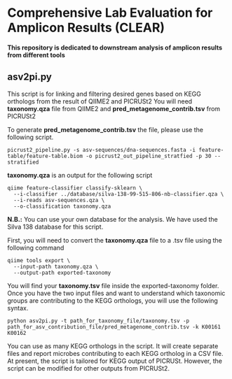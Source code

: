 # Comprehensive Lab Evaluation for Amplicon Results (CLEAR)

#### This repository is dedicated to downstream analysis of amplicon results from different tools

## asv2pi.py 

This script is for linking and filtering desired genes based on KEGG orthologs from the result of QIIME2 and PICRUSt2
You will need **taxonomy.qza** file from QIIME2 and **pred_metagenome_contrib.tsv** from PICRUSt2

To generate **pred_metagenome_contrib.tsv** the file, please use the following script.

```
picrust2_pipeline.py -s asv-sequences/dna-sequences.fasta -i feature-table/feature-table.biom -o picrust2_out_pipeline_stratfied -p 30 --stratified
```

**taxonomy.qza** is an output for the following script

```
qiime feature-classifier classify-sklearn \
  --i-classifier ../database/silva-138-99-515-806-nb-classifier.qza \
  --i-reads asv-sequences.qza \
  --o-classification taxonomy.qza
```
**N.B.:** You can use your own database for the analysis. We have used the Silva 138 database for this script. 

First, you will need to convert the **taxonomy.qza** file to a .tsv file using the following command

```
qiime tools export \
  --input-path taxonomy.qza \
  --output-path exported-taxonomy
```

You will find your **taxonomy.tsv** file inside the exported-taxonomy folder. Once you have the two input files and want to understand which taxonomic groups are contributing to the KEGG orthologs, you will use the following syntax.

```
python asv2pi.py -t path_for_taxonomy_file/taxonomy.tsv -p path_for_asv_contribution_file/pred_metagenome_contrib.tsv -k K00161 K00162
```
You can use as many KEGG orthologs in the script. It will create separate files and report microbes contributing to each KEGG ortholog in a CSV file. At present, the script is tailored for KEGG output of PICRUSt. However, the script can be modified for other outputs from PICRUSt2.
